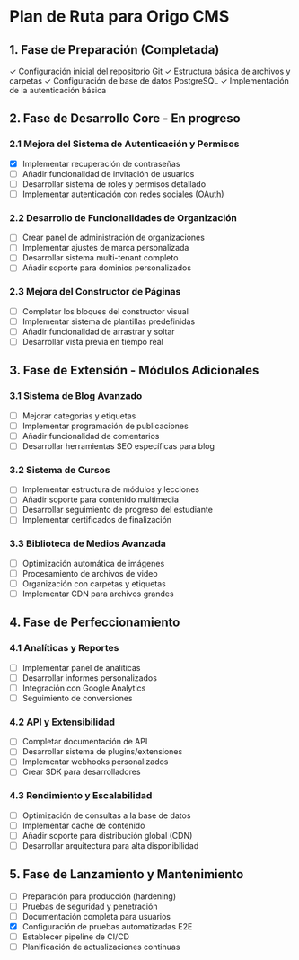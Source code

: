 # Plan de Ruta para Origo CMS

## 1. Fase de Preparación (Completada)
✓ Configuración inicial del repositorio Git
✓ Estructura básica de archivos y carpetas
✓ Configuración de base de datos PostgreSQL
✓ Implementación de la autenticación básica

## 2. Fase de Desarrollo Core - En progreso
### 2.1 Mejora del Sistema de Autenticación y Permisos
- [x] Implementar recuperación de contraseñas
- [ ] Añadir funcionalidad de invitación de usuarios
- [ ] Desarrollar sistema de roles y permisos detallado
- [ ] Implementar autenticación con redes sociales (OAuth)

### 2.2 Desarrollo de Funcionalidades de Organización
- [ ] Crear panel de administración de organizaciones
- [ ] Implementar ajustes de marca personalizada
- [ ] Desarrollar sistema multi-tenant completo
- [ ] Añadir soporte para dominios personalizados

### 2.3 Mejora del Constructor de Páginas
- [ ] Completar los bloques del constructor visual
- [ ] Implementar sistema de plantillas predefinidas
- [ ] Añadir funcionalidad de arrastrar y soltar
- [ ] Desarrollar vista previa en tiempo real

## 3. Fase de Extensión - Módulos Adicionales
### 3.1 Sistema de Blog Avanzado
- [ ] Mejorar categorías y etiquetas
- [ ] Implementar programación de publicaciones
- [ ] Añadir funcionalidad de comentarios
- [ ] Desarrollar herramientas SEO específicas para blog

### 3.2 Sistema de Cursos
- [ ] Implementar estructura de módulos y lecciones
- [ ] Añadir soporte para contenido multimedia
- [ ] Desarrollar seguimiento de progreso del estudiante
- [ ] Implementar certificados de finalización

### 3.3 Biblioteca de Medios Avanzada
- [ ] Optimización automática de imágenes
- [ ] Procesamiento de archivos de video
- [ ] Organización con carpetas y etiquetas
- [ ] Implementar CDN para archivos grandes

## 4. Fase de Perfeccionamiento
### 4.1 Analíticas y Reportes
- [ ] Implementar panel de analíticas
- [ ] Desarrollar informes personalizados
- [ ] Integración con Google Analytics
- [ ] Seguimiento de conversiones

### 4.2 API y Extensibilidad
- [ ] Completar documentación de API
- [ ] Desarrollar sistema de plugins/extensiones
- [ ] Implementar webhooks personalizados
- [ ] Crear SDK para desarrolladores

### 4.3 Rendimiento y Escalabilidad
- [ ] Optimización de consultas a la base de datos
- [ ] Implementar caché de contenido
- [ ] Añadir soporte para distribución global (CDN)
- [ ] Desarrollar arquitectura para alta disponibilidad

## 5. Fase de Lanzamiento y Mantenimiento
- [ ] Preparación para producción (hardening)
- [ ] Pruebas de seguridad y penetración
- [ ] Documentación completa para usuarios
- [x] Configuración de pruebas automatizadas E2E
- [ ] Establecer pipeline de CI/CD
- [ ] Planificación de actualizaciones continuas